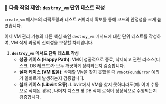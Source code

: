 ### 🚀 다음 작업 제안: `destroy_vm` 단위 테스트 작성

`create_vm` 메서드의 리팩토링과 테스트 커버리지 확보를 통해 코드의 안정성을 크게 높였습니다.

이제 VM 관리 기능의 다른 핵심 축인 `destroy_vm` 메서드에 대한 단위 테스트를 작성하여, VM 삭제 과정의 신뢰성을 보장할 차례입니다.

1.  **`destroy_vm` 메서드 단위 테스트 작성**
    -   **성공 케이스 (Happy Path)**: VM이 성공적으로 종료, 삭제되고 관련 리소스(디스크, DB 레코드)가 모두 깨끗하게 정리되는지 검증합니다.
    -   **실패 케이스 (VM 없음)**: 삭제할 VM을 찾지 못했을 때 `VmNotFoundError` 예외가 올바르게 발생하는지 검증합니다.
    -   **실패 케이스 (Libvirt 오류)**: Libvirt에서 VM을 찾지 못하더라도(예: 이미 수동으로 삭제된 경우), 나머지 디스크 및 DB 삭제 로직이 정상적으로 수행되는지 검증합니다.